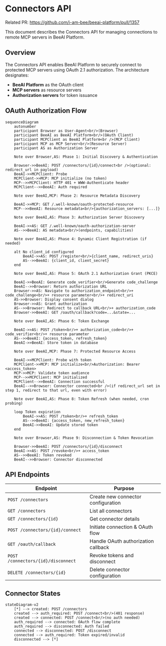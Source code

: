 # Connectors API

Related PR: https://github.com/i-am-bee/beeai-platform/pull/1357

This document describes the Connectors API for managing connections to remote MCP servers in BeeAI Platform.

## Overview

The Connectors API enables BeeAI Platform to securely connect to protected MCP servers using OAuth 2.1 authorization. The architecture designates:
- **BeeAI Platform** as the OAuth client
- **MCP servers** as resource servers
- **Authorization servers** for token issuance

## OAuth Authorization Flow

```mermaid
sequenceDiagram
    autonumber
    participant Browser as User-Agent<br/>(Browser)
    participant BeeAI as BeeAI Platform<br/>(OAuth Client)
    participant MCPClient as BeeAI Platform<br />(MCP Client)
    participant MCP as MCP Server<br/>(Resource Server)
    participant AS as Authorization Server

    Note over Browser,AS: Phase 1: Initial Discovery & Authentication

    Browser->>BeeAI: POST /connectors/{id}/connect<br />(optional: redirect_url in payload)
    BeeAI->>MCPClient: Probe
    MCPClient->>MCP: MCP initialize (no token)
    MCP-->>MCPClient: HTTP 401 + WWW-Authenticate header
    MCPClient-->>BeeAI: Auth required

    Note over BeeAI,MCP: Phase 2: Resource Metadata Discovery

    BeeAI->>MCP: GET /.well-known/oauth-protected-resource
    MCP-->>BeeAI: Resource metadata<br/>{authorization_servers: [...]}

    Note over BeeAI,AS: Phase 3: Authorization Server Discovery

    BeeAI->>AS: GET /.well-known/oauth-authorization-server
    AS-->>BeeAI: AS metadata<br/>(endpoints, capabilities)

    Note over BeeAI,AS: Phase 4: Dynamic Client Registration (if needed)

    alt No client_id configured
        BeeAI->>AS: POST /register<br/>{client_name, redirect_uris}
        AS-->>BeeAI: {client_id, client_secret}
    end

    Note over BeeAI,AS: Phase 5: OAuth 2.1 Authorization Grant (PKCE)

    BeeAI->>BeeAI: Generate code_verifier<br/>Generate code_challenge
    BeeAI-->>Browser: Return authorization URL
    Browser->>AS: Navigate to authorization_endpoint<br/>+ code_challenge<br/>+ resource parameter<br/>+ redirect_uri
    AS->>Browser: Display consent dialog
    Browser->>AS: Grant authorization
    AS-->>Browser: Redirect to callback URL<br/>+ authorization_code
    Browser->>BeeAI: GET /oauth/callback?code=...&state=...

    Note over BeeAI,AS: Phase 6: Token Exchange

    BeeAI->>AS: POST /token<br/>+ authorization_code<br/>+ code_verifier<br/>+ resource parameter
    AS-->>BeeAI: {access_token, refresh_token}
    BeeAI->>BeeAI: Store token in database

    Note over BeeAI,MCP: Phase 7: Protected Resource Access

    BeeAI->>MCPClient: Probe with token
    MCPClient->>MCP: MCP initialize<br/>Authorization: Bearer <access_token>
    MCP->>MCP: Validate token audience
    MCP-->>MCPClient: MCP initialized
    MCPClient-->>BeeAI: Connection successful
    BeeAI-->>Browser: Connector connected<br />(if redirect_url set in step 1, redirect to that url, even with error)

    Note over BeeAI,AS: Phase 8: Token Refresh (when needed, cron probing)

    loop Token expiration
        BeeAI->>AS: POST /token<br/>+ refresh_token
        AS-->>BeeAI: {access_token, new_refresh_token}
        BeeAI->>BeeAI: Update stored token
    end

    Note over Browser,AS: Phase 9: Disconnection & Token Revocation

    Browser->>BeeAI: POST /connectors/{id}/disconnect
    BeeAI->>AS: POST /revoke<br/>+ access_token
    AS-->>BeeAI: Token revoked
    BeeAI-->>Browser: Connector disconnected
```

## API Endpoints

| Endpoint | Purpose |
|----------|---------|
| `POST /connectors` | Create new connector configuration |
| `GET /connectors` | List all connectors |
| `GET /connectors/{id}` | Get connector details |
| `POST /connectors/{id}/connect` | Initiate connection & OAuth flow |
| `GET /oauth/callback` | Handle OAuth authorization callback |
| `POST /connectors/{id}/disconnect` | Revoke tokens and disconnect |
| `DELETE /connectors/{id}` | Delete connector configuration |

## Connector States

```mermaid
stateDiagram-v2
    [*] --> created: POST /connectors
    created --> auth_required: POST /connect<br/>(401 response)
    created --> connected: POST /connect<br/>(no auth needed)
    auth_required --> connected: OAuth flow complete
    auth_required --> disconnected: Auth failed
    connected --> disconnected: POST /disconnect
    connected --> auth_required: Token expired/invalid
    disconnected --> [*]
```
